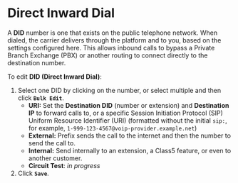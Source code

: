 # Direct Inward Dial

A **DID** number is one that exists on the public telephone network. When dialed, the carrier delivers through the platform and to you, based on the settings configured here. This allows inbound calls to bypass a Private Branch Exchange (PBX) or another routing to connect directly to the destination number.

To edit **DID (Direct Inward Dial)**:

1. Select one DID by clicking on the number, or select multiple and then click **`Bulk Edit`**.
    + **URI:** Set the **Destination DID** (number or extension) and **Destination IP** to forward calls to, or a specific Session Initiation Protocol (SIP) Uniform Resource Identifier (URI)  (formatted without the initial `sip:`, for example, `1-999-123-4567@voip-provider.example.net`)
    + **External:** Prefix sends the call to the internet and then the number to send the call to.
    + **Internal:** Send internally to an extension, a Class5 feature, or even to another customer.
    + **Circuit Test**: *in progress*
2. Click **`Save`**.
